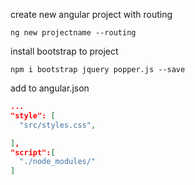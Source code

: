 create new angular project with routing

```
ng new projectname --routing 
```

install bootstrap to project
```
npm i bootstrap jquery popper.js --save
```

add to angular.json
```json
...
"style": [
  "src/styles.css",

],
"script":[
  "./node_modules/"
]
```
